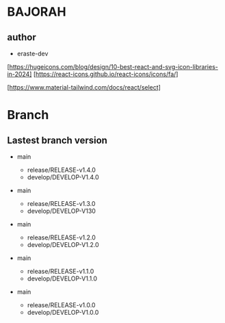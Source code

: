 # BAJORAH

## author

- eraste-dev

[https://hugeicons.com/blog/design/10-best-react-and-svg-icon-libraries-in-2024]
[https://react-icons.github.io/react-icons/icons/fa/]

[https://www.material-tailwind.com/docs/react/select]

# Branch

## Lastest branch version

- main
  - release/RELEASE-v1.4.0
  - develop/DEVELOP-V1.4.0


- main

  - release/RELEASE-v1.3.0
  - develop/DEVELOP-V130

- main

  - release/RELEASE-v1.2.0
  - develop/DEVELOP-V1.2.0

- main

  - release/RELEASE-v1.1.0
  - develop/DEVELOP-V1.1.0

- main
  - release/RELEASE-v1.0.0
  - develop/DEVELOP-V1.0.0
